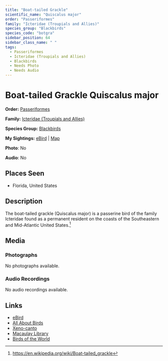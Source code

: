 ```yaml
---
title: "Boat-tailed Grackle"
scientific_name: "Quiscalus major"
order: "Passeriformes"
family: "Icteridae (Troupials and Allies)"
species_group: "Blackbirds"
species_code: "botgra"
sidebar_position: 64
sidebar_class_name: " "
tags: 
  - Passeriformes
  - Icteridae (Troupials and Allies)
  - Blackbirds
  - Needs Photo
  - Needs Audio
---
```


# Boat-tailed Grackle <span className='sci_name'>Quiscalus major</span>

**Order:** [Passeriformes](/tags/passeriformes)

**Family:** [Icteridae (Troupials and Allies)](/tags/icteridae-troupials-and-allies)

**Species Group:** [Blackbirds](/tags/blackbirds)

**My Sightings:** [eBird](https://ebird.org/lifelist?r=world&time=life&spp=botgra) | [Map](/map?species_code=botgra)

**Photo**: No 

**Audio**: No

## Places Seen

* Florida, United States

## Description
The boat-tailed grackle (Quiscalus major) is a passerine bird of the family Icteridae found as a permanent resident on the coasts of the Southeastern and Mid-Atlantic United States.[^1]

[^1]: https://en.wikipedia.org/wiki/Boat-tailed_grackle

## Media
### Photographs
No photographs available.

### Audio Recordings
No audio recordings available.

## Links
* [eBird](https://ebird.org/species/botgra) 
* [All About Birds](https://www.allaboutbirds.org/guide/botgra) 
* [Xeno-canto](https://www.xeno-canto.org/species/quiscalus-major) 
* [Macaulay Library](https://search.macaulaylibrary.org/catalog?taxonCode=botgra&sort=rating_rank_desc)
* [Birds of the World](https://birdsoftheworld.org/bow/species/botgra)
